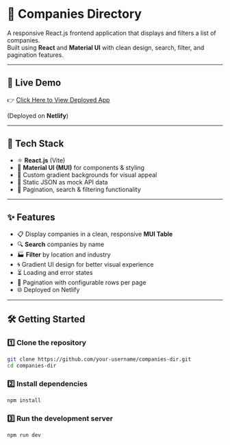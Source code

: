 # 🏢 Companies Directory

A responsive React.js frontend application that displays and filters a list of companies.  
Built using **React** and **Material UI** with clean design, search, filter, and pagination features.

---

## 🚀 Live Demo

👉 [Click Here to View Deployed App](https://companiesdir.netlify.app/)

(Deployed on **Netlify**)

---

## 🧰 Tech Stack

- ⚛️ **React.js** (Vite)
- 💅 **Material UI (MUI)** for components & styling
- 🌈 Custom gradient backgrounds for visual appeal
- 📡 Static JSON as mock API data
- 📄 Pagination, search & filtering functionality

---

## ✨ Features

- 📋 Display companies in a clean, responsive **MUI Table**
- 🔍 **Search** companies by name
- 🏭 **Filter** by location and industry
- 🌀 Gradient UI design for better visual experience
- ⏳ Loading and error states
- 📄 Pagination with configurable rows per page
- 🌐 Deployed on Netlify

---

## 🛠️ Getting Started

### 1️⃣ Clone the repository
```bash
git clone https://github.com/your-username/companies-dir.git
cd companies-dir
```
### 2️⃣ Install dependencies
```bash
npm install
```
### 3️⃣ Run the development server
```bash
npm run dev
```



